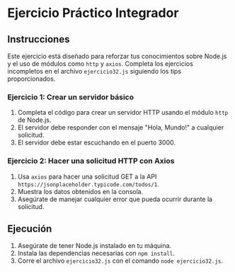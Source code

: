 # Ejercicio Práctico Integrador

## Instrucciones

Este ejercicio está diseñado para reforzar tus conocimientos sobre Node.js y el uso de módulos como `http` y `axios`. Completa los ejercicios incompletos en el archivo `ejercicio32.js` siguiendo los tips proporcionados.

### Ejercicio 1: Crear un servidor básico

1. Completa el código para crear un servidor HTTP usando el módulo `http` de Node.js.
2. El servidor debe responder con el mensaje "Hola, Mundo!" a cualquier solicitud.
3. El servidor debe estar escuchando en el puerto 3000.

### Ejercicio 2: Hacer una solicitud HTTP con Axios

1. Usa `axios` para hacer una solicitud GET a la API `https://jsonplaceholder.typicode.com/todos/1`.
2. Muestra los datos obtenidos en la consola.
3. Asegúrate de manejar cualquier error que pueda ocurrir durante la solicitud.

## Ejecución

1. Asegúrate de tener Node.js instalado en tu máquina.
2. Instala las dependencias necesarias con `npm install`.
3. Corre el archivo `ejercicio32.js` con el comando `node ejercicio32.js`.
